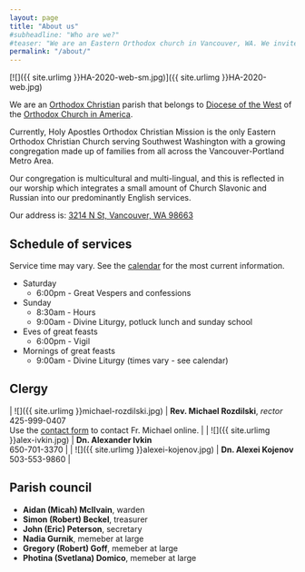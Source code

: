 ```yaml
---
layout: page
title: "About us"
#subheadline: "Who are we?"
#teaser: "We are an Eastern Orthodox church in Vancouver, WA. We invite you to join us for worship and fellowship!"
permalink: "/about/"
---
```


[![]({{ site.urlimg }}HA-2020-web-sm.jpg)]({{ site.urlimg }}HA-2020-web.jpg)

We are an [Orthodox Christian](https://en.wikipedia.org/wiki/Orthodox_christian) parish that belongs to [Diocese of the West](https://www.dowoca.org/) of the [Orthodox Church in America](http://www.oca.org/).

Currently, Holy Apostles Orthodox Christian Mission is the only Eastern Orthodox Christian Church serving Southwest Washington with a growing congregation made up of families from all across the Vancouver-Portland Metro Area.

Our congregation is multicultural and multi-lingual, and this is reflected in our worship which integrates a small amount of Church Slavonic and Russian into our predominantly English services.

Our address is: [3214 N St, Vancouver, WA 98663](http://maps.google.com/maps?f=q&amp;source=s_q&amp;hl=en&amp;geocode=&amp;q=3214+N+St,+Vancouver,+WA+98663&amp;aq=0&amp;sll=37.0625,-95.677068&amp;sspn=61.540818,76.113281&amp;ie=UTF8&amp;hq=&amp;hnear=3214+N+St,+Vancouver,+Clark,+Washington+98663&amp;z=17)

## Schedule of services

Service time may vary. See the [calendar](/calendar/) for the most current information.

- Saturday
  - 6:00pm - Great Vespers and confessions
- Sunday
  - 8:30am - Hours
  - 9:00am - Divine Liturgy, potluck lunch and sunday school
- Eves of great feasts
  - 6:00pm - Vigil
- Mornings of great feasts
  - 9:00am - Divine Liturgy (times vary - see calendar)

## Clergy

| ![]({{ site.urlimg }}michael-rozdilski.jpg) | **Rev. Michael Rozdilski**, *rector* <br/>425-999-0407<br/>Use the [contact form](/contact) to contact Fr. Michael online. | 
| ![]({{ site.urlimg }}alex-ivkin.jpg)        | **Dn. Alexander Ivkin** <br/>650-701-3370 | 
| ![]({{ site.urlimg }}alexei-kojenov.jpg)    | **Dn. Alexei Kojenov** <br/>503-553-9860 | 

## Parish council

- **Aidan (Micah) McIlvain**, warden
- **Simon (Robert) Beckel**, treasurer
- **John (Eric) Peterson**, secretary
- **Nadia Gurnik**, memeber at large
- **Gregory (Robert) Goff**, memeber at large
- **Photina (Svetlana) Domico**, memeber at large
